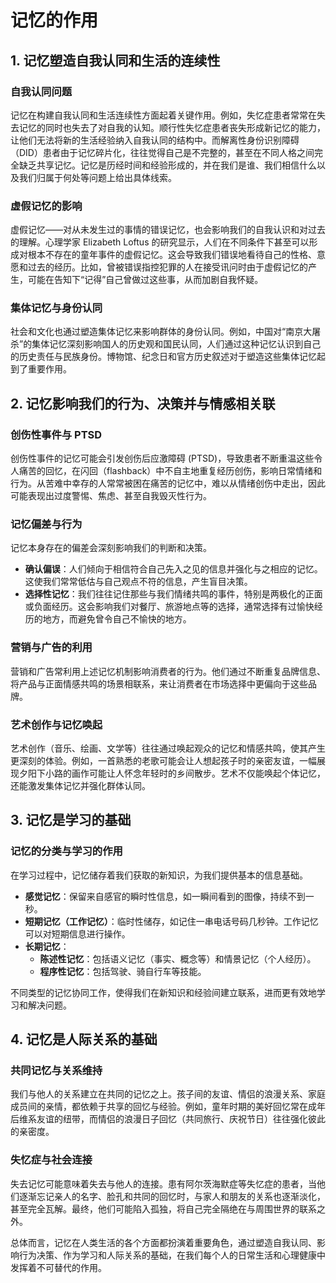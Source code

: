 # 记忆的作用

## 1. 记忆塑造自我认同和生活的连续性

### 自我认同问题
记忆在构建自我认同和生活连续性方面起着关键作用。例如，失忆症患者常常在失去记忆的同时也失去了对自我的认知。顺行性失忆症患者丧失形成新记忆的能力，让他们无法将新的生活经验纳入自我认同的结构中。而解离性身份识别障碍（DID）患者由于记忆碎片化，往往觉得自己是不完整的，甚至在不同人格之间完全缺乏共享记忆。记忆是历经时间和经验形成的，并在我们是谁、我们相信什么以及我们归属于何处等问题上给出具体线索。

### 虚假记忆的影响
虚假记忆——对从未发生过的事情的错误记忆，也会影响我们的自我认识和对过去的理解。心理学家 Elizabeth Loftus 的研究显示，人们在不同条件下甚至可以形成对根本不存在的童年事件的虚假记忆。这会导致我们错误地看待自己的性格、意愿和过去的经历。比如，曾被错误指控犯罪的人在接受讯问时由于虚假记忆的产生，可能在告知下“记得”自己曾做过这些事，从而加剧自我怀疑。

### 集体记忆与身份认同
社会和文化也通过塑造集体记忆来影响群体的身份认同。例如，中国对“南京大屠杀”的集体记忆深刻影响国人的历史观和国民认同，人们通过这种记忆认识到自己的历史责任与民族身份。博物馆、纪念日和官方历史叙述对于塑造这些集体记忆起到了重要作用。

## 2. 记忆影响我们的行为、决策并与情感相关联

### 创伤性事件与 PTSD
创伤性事件的记忆可能会引发创伤后应激障碍 (PTSD)，导致患者不断重温这些令人痛苦的回忆，在闪回（flashback）中不自主地重复经历创伤，影响日常情绪和行为。从苦难中幸存的人常常被困在痛苦的记忆中，难以从情绪创伤中走出，因此可能表现出过度警惕、焦虑、甚至自我毁灭性行为。

### 记忆偏差与行为
记忆本身存在的偏差会深刻影响我们的判断和决策。
- **确认偏误**：人们倾向于相信符合自己先入之见的信息并强化与之相应的记忆。这使我们常常低估与自己观点不符的信息，产生盲目决策。
- **选择性记忆**：我们往往记住那些与我们情绪共鸣的事件，特别是两极化的正面或负面经历。这会影响我们对餐厅、旅游地点等的选择，通常选择有过愉快经历的地方，而避免曾令自己不愉快的地方。

### 营销与广告的利用
营销和广告常利用上述记忆机制影响消费者的行为。他们通过不断重复品牌信息、将产品与正面情感共鸣的场景相联系，来让消费者在市场选择中更偏向于这些品牌。

### 艺术创作与记忆唤起
艺术创作（音乐、绘画、文学等）往往通过唤起观众的记忆和情感共鸣，使其产生更深刻的体验。例如，一首熟悉的老歌可能会让人想起孩子时的亲密友谊，一幅展现夕阳下小路的画作可能让人怀念年轻时的乡间散步。艺术不仅能唤起个体记忆，还能激发集体记忆并强化群体认同。

## 3. 记忆是学习的基础

### 记忆的分类与学习的作用
在学习过程中，记忆储存着我们获取的新知识，为我们提供基本的信息基础。
- **感觉记忆**：保留来自感官的瞬时性信息，如一瞬间看到的图像，持续不到一秒。
- **短期记忆（工作记忆）**：临时性储存，如记住一串电话号码几秒钟。工作记忆可以对短期信息进行操作。
- **长期记忆**：
  - **陈述性记忆**：包括语义记忆（事实、概念等）和情景记忆（个人经历）。
  - **程序性记忆**：包括驾驶、骑自行车等技能。

不同类型的记忆协同工作，使得我们在新知识和经验间建立联系，进而更有效地学习和解决问题。

## 4. 记忆是人际关系的基础

### 共同记忆与关系维持
我们与他人的关系建立在共同的记忆之上。孩子间的友谊、情侣的浪漫关系、家庭成员间的亲情，都依赖于共享的回忆与经验。例如，童年时期的美好回忆常在成年后维系友谊的纽带，而情侣的浪漫日子回忆（共同旅行、庆祝节日）往往强化彼此的亲密度。

### 失忆症与社会连接
失去记忆可能意味着失去与他人的连接。患有阿尔茨海默症等失忆症的患者，当他们逐渐忘记亲人的名字、脸孔和共同的回忆时，与家人和朋友的关系也逐渐淡化，甚至完全瓦解。最终，他们可能陷入孤独，将自己完全隔绝在与周围世界的联系之外。

总体而言，记忆在人类生活的各个方面都扮演着重要角色，通过塑造自我认同、影响行为决策、作为学习和人际关系的基础，在我们每个人的日常生活和心理健康中发挥着不可替代的作用。
